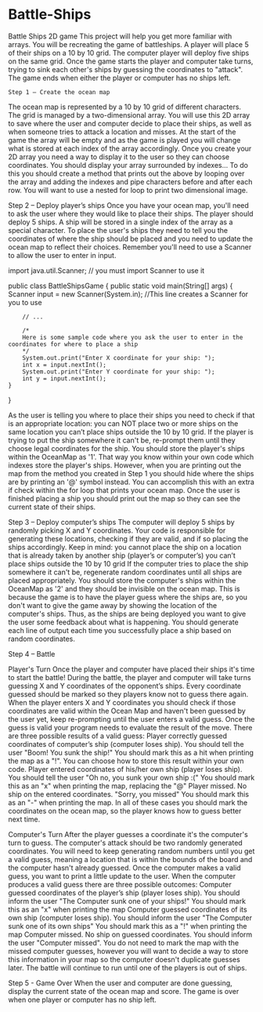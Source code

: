 # Battle-Ships
Battle Ships 2D game
This project will help you get more familiar with arrays. You will be recreating the game of battleships. A player will place 5 of their ships on a 10 by 10 grid. The computer player will deploy five ships on the same grid. Once the game starts the player and computer take turns, trying to sink each other's ships by guessing the coordinates to "attack". The game ends when either the player or computer has no ships left.


    Step 1 – Create the ocean map
The ocean map is represented by a 10 by 10 grid of different characters. The grid is managed by a two-dimensional array. You will use this 2D array to save where the user and computer decide to place their ships, as well as when someone tries to attack a location and misses. At the start of the game the array will be empty and as the game is played you will change what is stored at each index of the array accordingly. Once you create your 2D array you need a way to display it to the user so they can choose coordinates. You should display your array surrounded by indexes... To do this you should create a method that prints out the above by looping over the array and adding the indexes and pipe characters before and after each row. You will want to use a nested for loop to print two dimensional image.


Step 2 – Deploy player’s ships
Once you have your ocean map, you'll need to ask the user where they would like to place their ships. The player should deploy 5 ships. A ship will be stored in a single index of the array as a special character. To place the user's ships they need to tell you the coordinates of where the ship should be placed and you need to update the ocean map to reflect their choices. Remember you'll need to use a Scanner to allow the user to enter in input.

import java.util.Scanner; // you must import Scanner to use it

public class BattleShipsGame {
    public static void main(String[] args) {
        Scanner input = new Scanner(System.in); //This line creates a Scanner for you to use

        // ...

        /* 
        Here is some sample code where you ask the user to enter in the coordinates for where to place a ship
        */
        System.out.print("Enter X coordinate for your ship: ");
        int x = input.nextInt();
        System.out.print("Enter Y coordinate for your ship: ");
        int y = input.nextInt();
    }
}

As the user is telling you where to place their ships you need to check if that is an appropriate location:
you can NOT place two or more ships on the same location
you can’t place ships outside the 10 by 10 grid.
If the player is trying to put the ship somewhere it can't be, re-prompt them until they choose legal coordinates for the ship.
You should store the player's ships within the OceanMap as '1'. That way you know within your own code which indexes store the player's ships. However, when you are printing out the map from the method you created in Step 1 you should hide where the ships are by printing an '@' symbol instead. You can accomplish this with an extra if check within the for loop that prints your ocean map. Once the user is finished placing a ship you should print out the map so they can see the current state of their ships.


Step 3 – Deploy computer’s ships
The computer will deploy 5 ships by randomly picking X and Y coordinates. Your code is responsible for generating these locations, checking if they are valid, and if so placing the ships accordingly.
Keep in mind:
you cannot place the ship on a location that is already taken by another ship (player’s or computer’s)
you can’t place ships outside the 10 by 10 grid
If the computer tries to place the ship somewhere it can't be, regenerate random coordinates until all ships are placed appropriately.
You should store the computer's ships within the OceanMap as '2' and they should be invisible on the ocean map. This is because the game is to have the player guess where the ships are, so you don't want to give the game away by showing the location of the computer's ships. Thus, as the ships are being deployed you want to give the user some feedback about what is happening.
You should generate each line of output each time you successfully place a ship based on random coordinates.


Step 4 – Battle

Player's Turn
Once the player and computer have placed their ships it's time to start the battle! During the battle, the player and computer will take turns guessing X and Y coordinates of the opponent’s ships. Every coordinate guessed should be marked so they players know not to guess there again. When the player enters X and Y coordinates you should check if those coordinates are valid within the Ocean Map and haven't been guessed by the user yet, keep re-prompting until the user enters a valid guess. Once the guess is valid your program needs to evaluate the result of the move.
There are three possible results of a valid guess:
Player correctly guessed coordinates of computer’s ship (computer loses ship).
You should tell the user "Boom! You sunk the ship!"
You should mark this as a hit when printing the map as a "!". You can choose how to store this result within your own code.
Player entered coordinates of his/her own ship (player loses ship).
You should tell the user "Oh no, you sunk your own ship :("
You should mark this as an "x" when printing the map, replacing the "@"
Player missed. No ship on the entered coordinates. "Sorry, you missed"
You should mark this as an "-" when printing the map.
In all of these cases you should mark the coordinates on the ocean map, so the player knows how to guess better next time.

Computer's Turn
After the player guesses a coordinate it's the computer's turn to guess. The computer's attack should be two randomly generated coordinates. You will need to keep generating random numbers until you get a valid guess, meaning a location that is within the bounds of the board and the computer hasn't already guessed. Once the computer makes a valid guess, you want to print a little update to the user.
When the computer produces a valid guess there are three possible outcomes:
Computer guessed coordinates of the player’s ship (player loses ship).
You should inform the user "The Computer sunk one of your ships!"
You should mark this as an "x" when printing the map
Computer guessed coordinates of its own ship (computer loses ship).
You should inform the user "The Computer sunk one of its own ships"
You should mark this as a "!" when printing the map
Computer missed. No ship on guessed coordinates.
You should inform the user "Computer missed".
You do not need to mark the map with the missed computer guesses, however you will want to decide a way to store this information in your map so the computer doesn't duplicate guesses later.
The battle will continue to run until one of the players is out of ships.


Step 5 - Game Over
When the user and computer are done guessing, display the current state of the ocean map and score. The game is over when one player or computer has no ship left.
